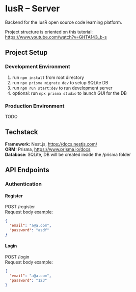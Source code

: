 # IusR – Server

Backend for the IusR open source code learning platform.

Project structure is oriented on this tutorial: https://www.youtube.com/watch?v=GHTA143_b-s

## Project Setup

### Development Environment

1. run `npm install` from root directory
2. run `npx prisma migrate dev` to setup SQLite DB
3. run `npm run start:dev` to run development server
4. optional: run `npx prisma studio` to launch GUI for the DB

### Production Environment

TODO

## Techstack

**Framework:** Nest.js, https://docs.nestjs.com/  
**ORM:** Prisma, https://www.prisma.io/docs  
**Database:** SQLite, DB will be created inside the /prisma folder

## API Endpoints

### Authentication

#### Register

POST /register  
Request body example:

```json
{
  "email": "a@a.com",
  "password": "asdf"
}
```

#### Login

POST /login  
Request body example:

```json
{
  "email": "a@a.com",
  "password": "123"
}
```

